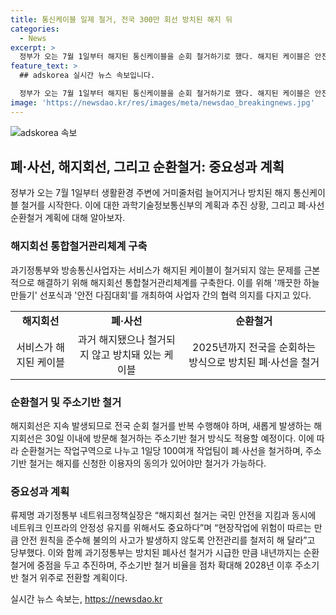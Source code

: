 ```yaml
---
title: 통신케이블 일제 철거, 전국 300만 회선 방치된 해지 뒤
categories:
  - News
excerpt: >
  정부가 오는 7월 1일부터 해지된 통신케이블을 순회 철거하기로 했다. 해지된 케이블은 안전사고 유발 가능성이 높아서 중요한 문제다. 과기정통부는 철거를 위해 계획을 세우고, 주소기반 철거 방식도 도입할 계획이다. 이를 통해 국민 안전과 네트워크 인프라 안정성을 동시에 유지하고자 하는 것이다. 2025년까지 순환 철거를 통해 300만 회선을 처리하고, 2028년부터는 주소기반 철거에 집중할 예정이다.
feature_text: >
  ## adskorea 실시간 뉴스 속보입니다.

  정부가 오는 7월 1일부터 해지된 통신케이블을 순회 철거하기로 했다. 해지된 케이블은 안전사고 유발 가능성이 높아서 중요한 문제다. 과기정통부는 철거를 위해 계획을 세우고, 주소기반 철거 방식도 도입할 계획이다. 이를 통해 국민 안전과 네트워크 인프라 안정성을 동시에 유지하고자 하는 것이다. 2025년까지 순환 철거를 통해 300만 회선을 처리하고, 2028년부터는 주소기반 철거에 집중할 예정이다.
image: 'https://newsdao.kr/res/images/meta/newsdao_breakingnews.jpg'
---
```


<p><img src="https://newsdao.kr/res/images/meta/newsdao_breakingnews.jpg" alt="adskorea 속보" /></p>

<h2 data-ke-size="size26">폐·사선, 해지회선, 그리고 순환철거: 중요성과 계획</h2>

<p data-ke-size="size16">정부가 오는 7월 1일부터 생활환경 주변에 거미줄처럼 늘어지거나 방치된 해지 통신케이블 철거를 시작한다. 이에 대한 과학기술정보통신부의 계획과 추진 상황, 그리고 폐·사선 순환철거 계획에 대해 알아보자.</p>

<h3>해지회선 통합철거관리체계 구축</h3>

<p data-ke-size="size16">과기정통부와 방송통신사업자는 서비스가 해지된 케이블이 철거되지 않는 문제를 근본적으로 해결하기 위해 해지회선 통합철거관리체계를 구축한다. 이를 위해 '깨끗한 하늘 만들기' 선포식과 '안전 다짐대회'를 개최하여 사업자 간의 협력 의지를 다지고 있다.</p>

<table>
    <tr>
        <td style="text-align: center; height: 17px;"><b>해지회선</b></td>
        <td style="text-align: center; height: 17px;"><b>폐·사선</b></td>
        <td style="text-align: center; height: 17px;"><b>순환철거</b></td>
    </tr>
    <tr>
        <td style="text-align: center; height: 17px;">서비스가 해지된 케이블</td>
        <td style="text-align: center; height: 17px;">과거 해지됐으나 철거되지 않고 방치돼 있는 케이블</td>
        <td style="text-align: center; height: 17px;">2025년까지 전국을 순회하는 방식으로 방치된 폐·사선을 철거</td>
    </tr>
</table>

<h3>순환철거 및 주소기반 철거</h3>

<p data-ke-size="size16">해지회선은 지속 발생되므로 전국 순회 철거를 반복 수행해야 하며, 새롭게 발생하는 해지회선은 30일 이내에 방문해 철거하는 주소기반 철거 방식도 적용할 예정이다. 이에 따라 순환철거는 작업구역으로 나누고 1일당 100여개 작업팀이 폐·사선을 철거하며, 주소기반 철거는 해지를 신청한 이용자의 동의가 있어야만 철거가 가능하다.</p>

<h3>중요성과 계획</h3>

<p data-ke-size="size16">류제명 과기정통부 네트워크정책실장은 “해지회선 철거는 국민 안전을 지킴과 동시에 네트워크 인프라의 안정성 유지를 위해서도 중요하다”며 “현장작업에 위험이 따르는 만큼 안전 원칙을 준수해 불의의 사고가 발생하지 않도록 안전관리를 철저히 해 달라”고 당부했다. 이와 함께 과기정통부는 방치된 폐사선 철거가 시급한 만큼 내년까지는 순환 철거에 중점을 두고 추진하며, 주소기반 철거 비율을 점차 확대해 2028년 이후 주소기반 철거 위주로 전환할 계획이다.</p>
실시간 뉴스 속보는, <a href="https://newsdao.kr" rel="dofollow">https://newsdao.kr</a>



